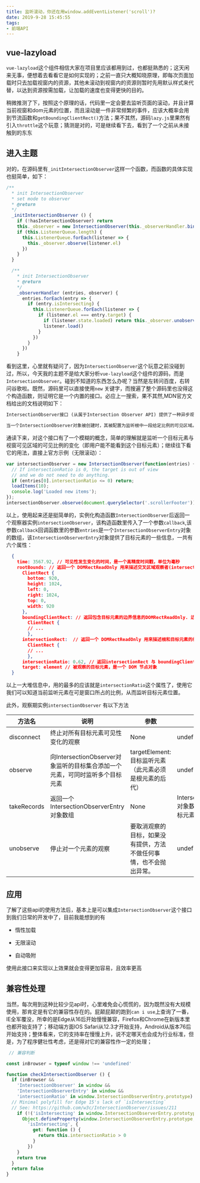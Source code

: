 ```yaml
---
title: 监听滚动，你还在用window.addEventListener('scroll')?
date: 2019-9-28 15:45:55
tags:
- 前端API
---
```


## vue-lazyload

`vue-lazyload`这个组件相信大家在项目里应该都用到过，也都挺熟悉的；这天闲来无事，便想着去看看它是如何实现的；之前一直只大概知晓原理，即每次页面加载时只去加载视窗内的资源，其他未滚动到视窗内的资源则暂时先用默认样式来代替，以达到资源按需加载，让加载的速度也变得更快的目的。

稍微推测了下，按照这个原理的话，代码里一定会要去监听页面的滚动，并且计算当前视窗和dom元素的位置，而且滚动是一件非常频繁的事件，应该大概率会用到节流函数和`getBoundingClientRect()`方法；果不其然，源码`lazy.js`里果然有引入`throttle`这个玩意；猜测是对的，可是继续看下去，看到了一个之前从未接触到的东东

<!-- more -->

## 进入主题

对的，在源码里有`_initIntersectionObserver`这样一个函数，而函数的具体实现也挺简单，如下：
``` javascript
/**
  * init IntersectionObserver
  * set mode to observer
  * @return
  */
  _initIntersectionObserver () {
    if (!hasIntersectionObserver) return
    this._observer = new IntersectionObserver(this._observerHandler.bind(this), this.options.observerOptions)
    if (this.ListenerQueue.length) {
      this.ListenerQueue.forEach(listener => {
        this._observer.observe(listener.el)
      })
    }
  }

  /**
    * init IntersectionObserver
    * @return
    */
    _observerHandler (entries, observer) {
      entries.forEach(entry => {
        if (entry.isIntersecting) {
          this.ListenerQueue.forEach(listener => {
            if (listener.el === entry.target) {
              if (listener.state.loaded) return this._observer.unobserve(listener.el)
              listener.load()
            }
          })
        }
      })
    }

```

看到这里，心里就有疑问了，因为`IntersectionObserver`这个玩意之前没碰到过，所以，今天我的主题不是给大家分析`vue-lazyload`这个组件的源码，而是`IntersectionObserver`。碰到不知道的东西怎么办呢？当然是左转问百度，右转问谷歌啦。既然，源码里可以直接使用`new` 关键字，而搜遍了整个源码里也没得这个构造函数，则证明它是一个内置的接口。必应上一搜索，果不其然,MDN官方文档给出的文档说明如下：
``` html
IntersectionObserver接口 (从属于Intersection Observer API) 提供了一种异步观察目标元素与其祖先元素或顶级文档视窗(viewport)交叉状态的方法。祖先元素与视窗(viewport)被称为根(root)。

当一个IntersectionObserver对象被创建时，其被配置为监听根中一段给定比例的可见区域。一旦IntersectionObserver被创建，则无法更改其配置，所以一个给定的观察者对象只能用来监听可见区域的特定变化值；然而，你可以在同一个观察者对象中配置监听多个目标元素。

``` 

通读下来，对这个接口有了一个模糊的概念，简单的理解就是监听一个目标元素与视窗可见区域的可见比例的变化（即用户能不能看到这个目标元素）；继续往下看它的用法，直接上官方示例（无限滚动）：

``` javascript
var intersectionObserver = new IntersectionObserver(function(entries) {
  // If intersectionRatio is 0, the target is out of view
  // and we do not need to do anything.
  if (entries[0].intersectionRatio <= 0) return;
  loadItems(10);
  console.log('Loaded new items');
});
intersectionObserver.observe(document.querySelector('.scrollerFooter')); // 开始观察

```

以上，使用起来还是挺简单的，实例化构造函数`IntersectionObserver`后返回一个观察器实例`intersectionObserver`，该构造函数里传入了一个参数`callback`,该参数`callback`回调函数里的参数`entries`是一个`IntersectionObserverEntry`对象的数组，该`IntersectionObserverEntry`对象提供了目标元素的一些信息，一共有六个属性：

``` JSON
  {
    time: 3567.92, // 可见性发生变化的时间，是一个高精度时间戳，单位为毫秒
    rootBounds: // 返回一个 DOMRectReadOnly 用来描述交叉区域观察者(intersection observer)中的根.
      ClientRect {
        bottom: 920,
        height: 1024,
        left: 0,
        right: 1024,
        top: 0,
        width: 920
      },
      boundingClientRect: // 返回包含目标元素的边界信息的DOMRectReadOnly. 边界的计算方式与  Element.getBoundingClientRect() 相同.
        ClientRect {
        // ...
        },
      intersectionRect:  // 返回一个 DOMRectReadOnly 用来描述根和目标元素的相交区域.
        ClientRect {
        // ...
        },
      intersectionRatio: 0.62, // 返回intersectionRect 与 boundingClientRect 的比例值
      target: element // 被观察的目标元素，是一个 DOM 节点对象
  }
```

以上一大堆信息中，用的最多的应该就是`intersectionRatio`这个属性了，使用它我们可以知道当前监听元素在可是窗口所占的比例，从而监听目标元素位置。

此外，观察期实例`intersectionObserver` 有以下方法

| 方法名        | 说明           | 参数    | 返回值                                 |
| ----------- | -------------- | ------- | ------------------------------------ |
| disconnect  | 终止对所有目标元素可见性变化的观察 | None  | undefined |
| observe  | 向IntersectionObserver对象监听的目标集合添加一个元素，可同时监听多个目标元素 | targetElement:目标监听元素（此元素必须是根元素的后代）  | undefined |
| takeRecords  | 返回一个 IntersectionObserverEntry 对象数组 | None  | IntersectionObserverEntry 对象数组, 每个对象包含目标元素与根每次的相交信息 |
| unobserve  | 停止对一个元素的观察 | 要取消观察的目标，如果没有提供，方法不做任何事情，也不会抛出异常。  | undefined |

## 应用

了解了这些api的使用方法后，基本上是可以集成`IntersectionObserver`这个接口到我们日常的开发中了，目前我能想到的有
- 惰性加载

- 无限滚动

- 自动吸附

使用此接口来实现以上效果就会变得更加容易，且效率更高

## 兼容性处理

当然，每次用到这种比较少见api时，心里难免会心慌慌的，因为既然没有大规模使用，那肯定是有它的兼容性存在的。屁颠屁颠的跑到`can i use`上查询了一番，IE全军覆没，所幸的是Edge从16后开始慢慢兼容，Firefox和Chrome在新版本里也都开始支持了；移动端方面IOS Safari从12.3才开始支持，Android从版本76后开始支持；整体看来，它的支持率在慢慢上升，说不定哪天也会成为行业标准，但是，为了程序健壮性考虑，还是得对它的兼容性作一定的处理；

``` javascript
 // 兼容判断

const inBrowser = typeof window !== 'undefined'

function checkIntersectionObserver () {
  if (inBrowser &&
    'IntersectionObserver' in window &&
    'IntersectionObserverEntry' in window &&
    'intersectionRatio' in window.IntersectionObserverEntry.prototype) {
  // Minimal polyfill for Edge 15's lack of `isIntersecting`
  // See: https://github.com/w3c/IntersectionObserver/issues/211
    if (!('isIntersecting' in window.IntersectionObserverEntry.prototype)) {
      Object.defineProperty(window.IntersectionObserverEntry.prototype,
        'isIntersecting', {
          get: function () {
            return this.intersectionRatio > 0
          }
        })
    }
    return true
  }
  return false
}
```


